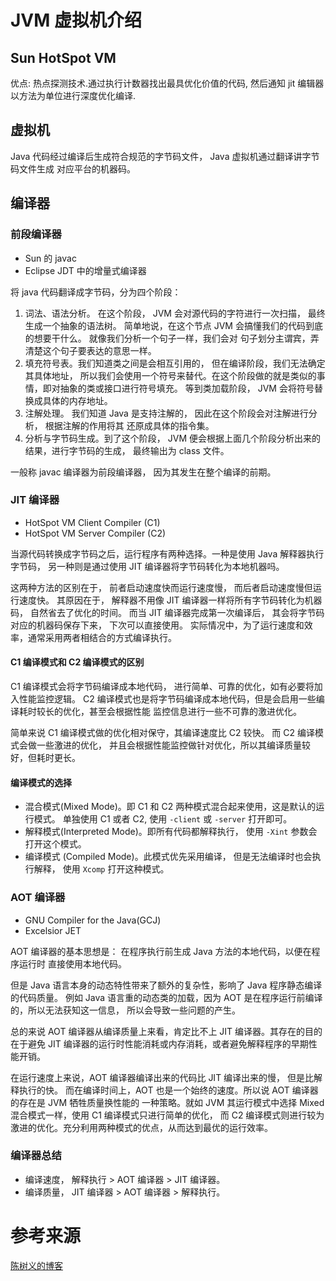 # JVM 虚拟机介绍

## Sun HotSpot VM

优点:
热点探测技术.通过执行计数器找出最具优化价值的代码,
然后通知 jit 编辑器以方法为单位进行深度优化编译.

## 虚拟机

Java 代码经过编译后生成符合规范的字节码文件， Java 虚拟机通过翻译讲字节码文件生成
对应平台的机器码。

## 编译器

### 前段编译器

- Sun 的 javac
- Eclipse JDT 中的增量式编译器

将 java 代码翻译成字节码，分为四个阶段：

1. 词法、语法分析。 在这个阶段， JVM 会对源代码的字符进行一次扫描， 最终生成一个抽象的语法树。
   简单地说，在这个节点 JVM 会搞懂我们的代码到底的想要干什么。 就像我们分析一个句子一样，我们会对
   句子划分主谓宾，弄清楚这个句子要表达的意思一样。
2. 填充符号表。我们知道类之间是会相互引用的， 但在编译阶段，我们无法确定其具体地址，
   所以我们会使用一个符号来替代。在这个阶段做的就是类似的事情，即对抽象的类或接口进行符号填充。
   等到类加载阶段， JVM 会将符号替换成具体的内存地址。
3. 注解处理。 我们知道 Java 是支持注解的， 因此在这个阶段会对注解进行分析， 根据注解的作用将其
   还原成具体的指令集。
4. 分析与字节码生成。到了这个阶段， JVM 便会根据上面几个阶段分析出来的结果，进行字节码的生成，
   最终输出为 class 文件。

一般称 javac 编译器为前段编译器， 因为其发生在整个编译的前期。

### JIT 编译器

- HotSpot VM Client Compiler (C1)
- HotSpot VM Server Compiler (C2)

当源代码转换成字节码之后，运行程序有两种选择。一种是使用 Java 解释器执行字节码，
另一种则是通过使用 JIT 编译器将字节码转化为本地机器吗。

这两种方法的区别在于， 前者启动速度快而运行速度慢， 而后者启动速度慢但运行速度快。
其原因在于， 解释器不用像 JIT 编译器一样将所有字节码转化为机器码， 自然省去了优化的时间。
而当 JIT 编译器完成第一次编译后， 其会将字节码对应的机器码保存下来， 下次可以直接使用。
实际情况中，为了运行速度和效率，通常采用两者相结合的方式编译执行。

#### C1 编译模式和 C2 编译模式的区别

C1 编译模式会将字节码编译成本地代码， 进行简单、可靠的优化，如有必要将加入性能监控逻辑。
C2 编译模式也是将字节码编译成本地代码，但是会启用一些编译耗时较长的优化，甚至会根据性能
监控信息进行一些不可靠的激进优化。

简单来说 C1 编译模式做的优化相对保守，其编译速度比 C2 较快。 而 C2 编译模式会做一些激进的优化，
并且会根据性能监控做针对优化，所以其编译质量较好，但耗时更长。

#### 编译模式的选择

- 混合模式(Mixed Mode)。即 C1 和 C2 两种模式混合起来使用，这是默认的运行模式。
  单独使用 C1 或者 C2, 使用 `-client` 或 `-server` 打开即可。
- 解释模式(Interpreted Mode)。即所有代码都解释执行， 使用 `-Xint` 参数会打开这个模式。
- 编译模式 (Compiled Mode)。此模式优先采用编译， 但是无法编译时也会执行解释，
  使用 `Xcomp` 打开这种模式。

### AOT 编译器

- GNU Compiler for the Java(GCJ)
- Excelsior JET

AOT 编译器的基本思想是： 在程序执行前生成 Java 方法的本地代码，以便在程序运行时
直接使用本地代码。

但是 Java 语言本身的动态特性带来了额外的复杂性，影响了 Java 程序静态编译的代码质量。
例如 Java 语言重的动态类的加载，因为 AOT 是在程序运行前编译的，所以无法获知这一信息，
所以会导致一些问题的产生。

总的来说 AOT 编译器从编译质量上来看，肯定比不上 JIT 编译器。其存在的目的在于避免 JIT
编译器的运行时性能消耗或内存消耗，或者避免解释程序的早期性能开销。

在运行速度上来说，AOT 编译器编译出来的代码比 JIT 编译出来的慢， 但是比解释执行的快。
而在编译时间上，AOT 也是一个始终的速度。所以说 AOT 编译器的存在是 JVM 牺牲质量换性能的
一种策略。就如 JVM 其运行模式中选择 Mixed 混合模式一样，使用 C1 编译模式只进行简单的优化，
而 C2 编译模式则进行较为激进的优化。充分利用两种模式的优点，从而达到最优的运行效率。

### 编译器总结

- 编译速度， 解释执行 > AOT 编译器 > JIT 编译器。
- 编译质量， JIT 编译器 > AOT 编译器 > 解释执行。

# 参考来源

[陈树义的博客](https://www.cnblogs.com/chanshuyi/p/jvm_serial_04_from_source_code_to_machine_code.html)
